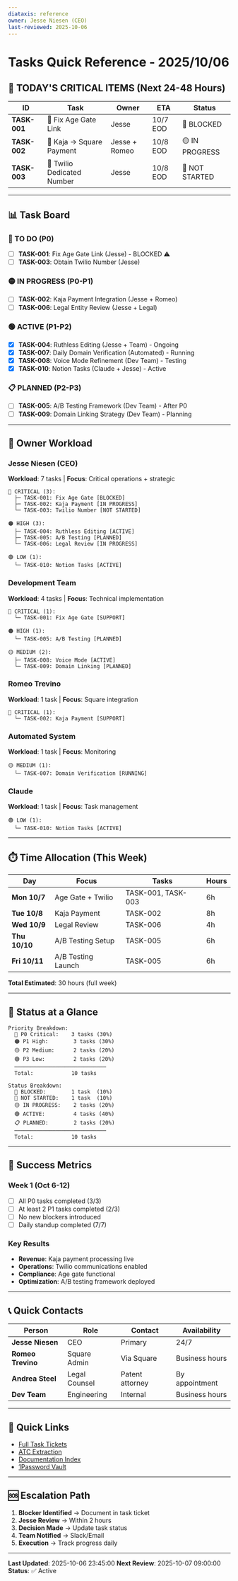 ```yaml
---
diataxis: reference
owner: Jesse Niesen (CEO)
last-reviewed: 2025-10-06
---
```


# Tasks Quick Reference - 2025/10/06

## 🚨 TODAY'S CRITICAL ITEMS (Next 24-48 Hours)

| ID | Task | Owner | ETA | Status |
|----|------|-------|-----|--------|
| **TASK-001** | 🔴 Fix Age Gate Link | Jesse | 10/7 EOD | 🚨 BLOCKED |
| **TASK-002** | 🔴 Kaja → Square Payment | Jesse + Romeo | 10/8 EOD | 🟡 IN PROGRESS |
| **TASK-003** | 🔴 Twilio Dedicated Number | Jesse | 10/8 EOD | 🔴 NOT STARTED |

---

## 📊 Task Board

### 🔴 TO DO (P0)

- [ ] **TASK-001**: Fix Age Gate Link (Jesse) - BLOCKED ⚠️
- [ ] **TASK-003**: Obtain Twilio Number (Jesse)

### 🟡 IN PROGRESS (P0-P1)

- [ ] **TASK-002**: Kaja Payment Integration (Jesse + Romeo)
- [ ] **TASK-006**: Legal Entity Review (Jesse + Legal)

### 🟢 ACTIVE (P1-P2)

- [x] **TASK-004**: Ruthless Editing (Jesse + Team) - Ongoing
- [x] **TASK-007**: Daily Domain Verification (Automated) - Running
- [x] **TASK-008**: Voice Mode Refinement (Dev Team) - Testing
- [x] **TASK-010**: Notion Tasks (Claude + Jesse) - Active

### 📋 PLANNED (P2-P3)

- [ ] **TASK-005**: A/B Testing Framework (Dev Team) - After P0
- [ ] **TASK-009**: Domain Linking Strategy (Dev Team) - Planning

---

## 🎯 Owner Workload

### Jesse Niesen (CEO)

**Workload**: 7 tasks | **Focus**: Critical operations + strategic

```
🔴 CRITICAL (3):
  ├─ TASK-001: Fix Age Gate [BLOCKED]
  ├─ TASK-002: Kaja Payment [IN PROGRESS]
  └─ TASK-003: Twilio Number [NOT STARTED]

🟠 HIGH (3):
  ├─ TASK-004: Ruthless Editing [ACTIVE]
  ├─ TASK-005: A/B Testing [PLANNED]
  └─ TASK-006: Legal Review [IN PROGRESS]

🟢 LOW (1):
  └─ TASK-010: Notion Tasks [ACTIVE]
```

### Development Team

**Workload**: 4 tasks | **Focus**: Technical implementation

```
🔴 CRITICAL (1):
  └─ TASK-001: Fix Age Gate [SUPPORT]

🟠 HIGH (1):
  └─ TASK-005: A/B Testing [PLANNED]

🟡 MEDIUM (2):
  ├─ TASK-008: Voice Mode [ACTIVE]
  └─ TASK-009: Domain Linking [PLANNED]
```

### Romeo Trevino

**Workload**: 1 task | **Focus**: Square integration

```
🔴 CRITICAL (1):
  └─ TASK-002: Kaja Payment [SUPPORT]
```

### Automated System

**Workload**: 1 task | **Focus**: Monitoring

```
🟡 MEDIUM (1):
  └─ TASK-007: Domain Verification [RUNNING]
```

### Claude

**Workload**: 1 task | **Focus**: Task management

```
🟢 LOW (1):
  └─ TASK-010: Notion Tasks [ACTIVE]
```

---

## ⏱️ Time Allocation (This Week)

| Day | Focus | Tasks | Hours |
|-----|-------|-------|-------|
| **Mon 10/7** | Age Gate + Twilio | TASK-001, TASK-003 | 6h |
| **Tue 10/8** | Kaja Payment | TASK-002 | 8h |
| **Wed 10/9** | Legal Review | TASK-006 | 4h |
| **Thu 10/10** | A/B Testing Setup | TASK-005 | 6h |
| **Fri 10/11** | A/B Testing Launch | TASK-005 | 6h |

**Total Estimated**: 30 hours (full week)

---

## 🚦 Status at a Glance

```
Priority Breakdown:
  🔴 P0 Critical:    3 tasks (30%)
  🟠 P1 High:        3 tasks (30%)
  🟡 P2 Medium:      2 tasks (20%)
  🟢 P3 Low:         2 tasks (20%)
  ─────────────────────────────
  Total:            10 tasks

Status Breakdown:
  🚨 BLOCKED:        1 task  (10%)
  🔴 NOT STARTED:    1 task  (10%)
  🟡 IN PROGRESS:    2 tasks (20%)
  🟢 ACTIVE:         4 tasks (40%)
  📋 PLANNED:        2 tasks (20%)
  ─────────────────────────────
  Total:            10 tasks
```

---

## 🎯 Success Metrics

### Week 1 (Oct 6-12)

- [ ] All P0 tasks completed (3/3)
- [ ] At least 2 P1 tasks completed (2/3)
- [ ] No new blockers introduced
- [ ] Daily standup completed (7/7)

### Key Results

- **Revenue**: Kaja payment processing live
- **Operations**: Twilio communications enabled
- **Compliance**: Age gate functional
- **Optimization**: A/B testing framework deployed

---

## 📞 Quick Contacts

| Person | Role | Contact | Availability |
|--------|------|---------|--------------|
| **Jesse Niesen** | CEO | Primary | 24/7 |
| **Romeo Trevino** | Square Admin | Via Square | Business hours |
| **Andrea Steel** | Legal Counsel | Patent attorney | By appointment |
| **Dev Team** | Engineering | Internal | Business hours |

---

## 🔗 Quick Links

- [Full Task Tickets](./TASK_TICKETS_2025-10-06.md)
- [ATC Extraction](../analysis/ATC_KEY_INFO_EXTRACTION_2025-10-06.md)
- [Documentation Index](../INDEX.md)
- [1Password Vault](https://reggiedro.1password.com)

---

## 🆘 Escalation Path

1. **Blocker Identified** → Document in task ticket
2. **Jesse Review** → Within 2 hours
3. **Decision Made** → Update task status
4. **Team Notified** → Slack/Email
5. **Execution** → Track progress daily

---

**Last Updated**: 2025-10-06 23:45:00
**Next Review**: 2025-10-07 09:00:00
**Status**: ✅ Active
